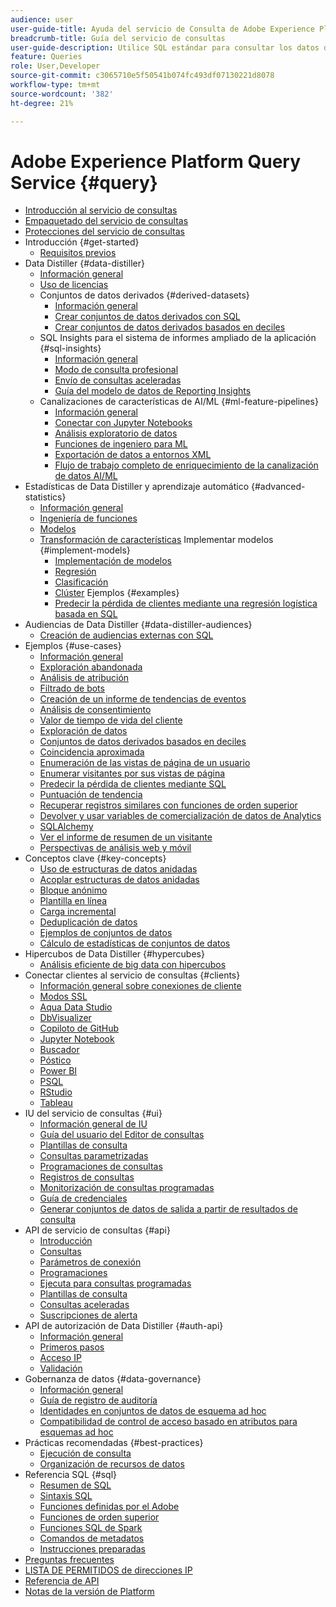 ```yaml
---
audience: user
user-guide-title: Ayuda del servicio de Consulta de Adobe Experience Platform
breadcrumb-title: Guía del servicio de consultas
user-guide-description: Utilice SQL estándar para consultar los datos dentro del lago de datos en Experience Platform.
feature: Queries
role: User,Developer
source-git-commit: c3065710e5f50541b074fc493df07130221d8078
workflow-type: tm+mt
source-wordcount: '382'
ht-degree: 21%

---
```



# Adobe Experience Platform Query Service {#query}

- [Introducción al servicio de consultas](home.md)
- [Empaquetado del servicio de consultas](packaging.md)
- [Protecciones del servicio de consultas](guardrails.md)
- Introducción {#get-started}
   - [Requisitos previos](get-started/prerequisites.md)
- Data Distiller {#data-distiller}
   - [Información general](data-distiller/overview.md)
   - [Uso de licencias](data-distiller/license-usage.md)
   - Conjuntos de datos derivados {#derived-datasets}
      - [Información general](data-distiller/derived-datasets/overview.md)
      - [Crear conjuntos de datos derivados con SQL](data-distiller/derived-datasets/create-derived-datasets-with-sql.md)
      - [Crear conjuntos de datos derivados basados en deciles](data-distiller/derived-datasets/decile-based-derived-attributes.md)
   - SQL Insights para el sistema de informes ampliado de la aplicación {#sql-insights}
      - [Información general](data-distiller/sql-insights/overview.md)
      - [Modo de consulta profesional](data-distiller/sql-insights/query-pro-mode.md)
      - [Envío de consultas aceleradas](data-distiller/sql-insights/send-accelerated-queries.md)
      - [Guía del modelo de datos de Reporting Insights](data-distiller/sql-insights/reporting-insights-data-model.md)
   - Canalizaciones de características de AI/ML {#ml-feature-pipelines}
      - [Información general](data-distiller/ml-feature-pipelines/overview.md)
      - [Conectar con Jupyter Notebooks](data-distiller/ml-feature-pipelines/establish-connection.md)
      - [Análisis exploratorio de datos](data-distiller/ml-feature-pipelines/exploratory-analysis.md)
      - [Funciones de ingeniero para ML](data-distiller/ml-feature-pipelines/feature-engineering.md)
      - [Exportación de datos a entornos XML](data-distiller/ml-feature-pipelines/export-data.md)
      - [Flujo de trabajo completo de enriquecimiento de la canalización de datos AI/ML](data-distiller/ml-feature-pipelines/end-to-end-notebook-workflow.md)
- Estadísticas de Data Distiller y aprendizaje automático {#advanced-statistics}
   - [Información general](advanced-statistics/overview.md)
   - [Ingeniería de funciones](advanced-statistics/feature-engineering.md)
   - [Modelos](advanced-statistics/models.md)
   - [Transformación de características](advanced-statistics/feature-transformation.md)
Implementar modelos {#implement-models}
      - [Implementación de modelos](advanced-statistics/implement-models/implement-models.md)
      - [Regresión](advanced-statistics/implement-models/regression.md)
      - [Clasificación](advanced-statistics/implement-models/classification.md)
      - [Clúster](advanced-statistics/implement-models/clustering.md)
Ejemplos {#examples}
      - [Predecir la pérdida de clientes mediante una regresión logística basada en SQL](advanced-statistics/examples/predict-customer-churn.md)
- Audiencias de Data Distiller {#data-distiller-audiences}
   - [Creación de audiencias externas con SQL](data-distiller-audiences/overview.md)
- Ejemplos {#use-cases}
   - [Información general](use-cases/overview.md)
   - [Exploración abandonada](use-cases/abandoned-browse.md)
   - [Análisis de atribución](use-cases/attribution-analysis.md)
   - [Filtrado de bots](use-cases/bot-filtering.md)
   - [Creación de un informe de tendencias de eventos](use-cases/trended-report-of-events.md)
   - [Análisis de consentimiento](use-cases/consent-analysis.md)
   - [Valor de tiempo de vida del cliente](use-cases/customer-lifetime-value.md)
   - [Exploración de datos](./use-cases/data-exploration.md)
   - [Conjuntos de datos derivados basados en deciles](use-cases/deciles-use-case.md)
   - [Coincidencia aproximada](use-cases/fuzzy-match.md)
   - [Enumeración de las vistas de página de un usuario](use-cases/list-visitor-sessions.md)
   - [Enumerar visitantes por sus vistas de página](use-cases/visitors-by-number-of-page-views.md)
   - [Predecir la pérdida de clientes mediante SQL](use-cases/predict-customer-churn-stub.md)
   - [Puntuación de tendencia](use-cases/propensity-score.md)
   - [Recuperar registros similares con funciones de orden superior](use-cases/retrieve-similar-records.md)
   - [Devolver y usar variables de comercialización de datos de Analytics](use-cases/merchandising-variables.md)
   - [SQLAlchemy](use-cases/sqlalchemy.md)
   - [Ver el informe de resumen de un visitante](use-cases/roll-up-report-of-a-visitor.md)
   - [Perspectivas de análisis web y móvil](use-cases/analytics-insights.md)
- Conceptos clave {#key-concepts}
   - [Uso de estructuras de datos anidadas](key-concepts/nested-data-structures.md)
   - [Acoplar estructuras de datos anidadas](key-concepts/flatten-nested-data.md)
   - [Bloque anónimo](key-concepts/anonymous-block.md)
   - [Plantilla en línea](key-concepts/inline-templates.md)
   - [Carga incremental](key-concepts/incremental-load.md)
   - [Deduplicación de datos](key-concepts/deduplication.md)
   - [Ejemplos de conjuntos de datos](key-concepts/dataset-samples.md)
   - [Cálculo de estadísticas de conjuntos de datos](key-concepts/dataset-statistics.md)
- Hipercubos de Data Distiller {#hypercubes}
   - [Análisis eficiente de big data con hipercubos](hypercubes/overview.md)
- Conectar clientes al servicio de consultas {#clients}
   - [Información general sobre conexiones de cliente](clients/overview.md)
   - [Modos SSL](./clients/ssl-modes.md)
   - [Aqua Data Studio](clients/aqua-data-studio.md)
   - [DbVisualizer](./clients/dbvisulaizer.md)
   - [Copiloto de GitHub](./clients/github-copilot.md)
   - [Jupyter Notebook](clients//jupyter-notebook.md)
   - [Buscador](clients/looker.md)
   - [Póstico](clients/postico.md)
   - [Power BI](clients/power-bi.md)
   - [PSQL](clients/psql.md)
   - [RStudio](clients/rstudio.md)
   - [Tableau](clients/tableau.md)
- IU del servicio de consultas {#ui}
   - [Información general de IU](ui/overview.md)
   - [Guía del usuario del Editor de consultas](ui/user-guide.md)
   - [Plantillas de consulta](ui/query-templates.md)
   - [Consultas parametrizadas](ui/parameterized-queries.md)
   - [Programaciones de consultas](ui/query-schedules.md)
   - [Registros de consultas](ui/query-logs.md)
   - [Monitorización de consultas programadas](ui/monitor-queries.md)
   - [Guía de credenciales](ui/credentials.md)
   - [Generar conjuntos de datos de salida a partir de resultados de consulta](ui/create-datasets.md)
- API de servicio de consultas {#api}
   - [Introducción](api/getting-started.md)
   - [Consultas](api/queries.md)
   - [Parámetros de conexión](api/connection-parameters.md)
   - [Programaciones](api/scheduled-queries.md)
   - [Ejecuta para consultas programadas](api/runs-scheduled-queries.md)
   - [Plantillas de consulta](api/query-templates.md)
   - [Consultas aceleradas](api/accelerated-queries.md)
   - [Suscripciones de alerta](api/alert-subscriptions.md)
- API de autorización de Data Distiller {#auth-api}
   - [Información general](auth-api/overview.md)
   - [Primeros pasos](auth-api/getting-started.md)
   - [Acceso IP](auth-api/ip-access.md)
   - [Validación](auth-api/validate.md)
- Gobernanza de datos {#data-governance}
   - [Información general](data-governance/overview.md)
   - [Guía de registro de auditoría](data-governance/audit-log-guide.md)
   - [Identidades en conjuntos de datos de esquema ad hoc](data-governance/ad-hoc-schema-identities.md)
   - [Compatibilidad de control de acceso basado en atributos para esquemas ad hoc](./data-governance/ad-hoc-schema-labels.md)
- Prácticas recomendadas {#best-practices}
   - [Ejecución de consulta](best-practices/writing-queries.md)
   - [Organización de recursos de datos](./best-practices/organize-data-assets.md)
- Referencia SQL {#sql}
   - [Resumen de SQL](sql/overview.md)
   - [Sintaxis SQL](sql/syntax.md)
   - [Funciones definidas por el Adobe](sql/adobe-defined-functions.md)
   - [Funciones de orden superior](sql/higher-order-functions.md)
   - [Funciones SQL de Spark](sql/spark-sql-functions.md)
   - [Comandos de metadatos](sql/metadata.md)
   - [Instrucciones preparadas](sql/prepared-statements.md)
- [Preguntas frecuentes](troubleshooting-guide.md)
- [LISTA DE PERMITIDOS de direcciones IP](ip-address-allowlist.md)
- [Referencia de API](https://www.adobe.io/experience-platform-apis/references/query-service/)
- [Notas de la versión de Platform](https://experienceleague.adobe.com/es/docs/experience-platform/release-notes/latest)

